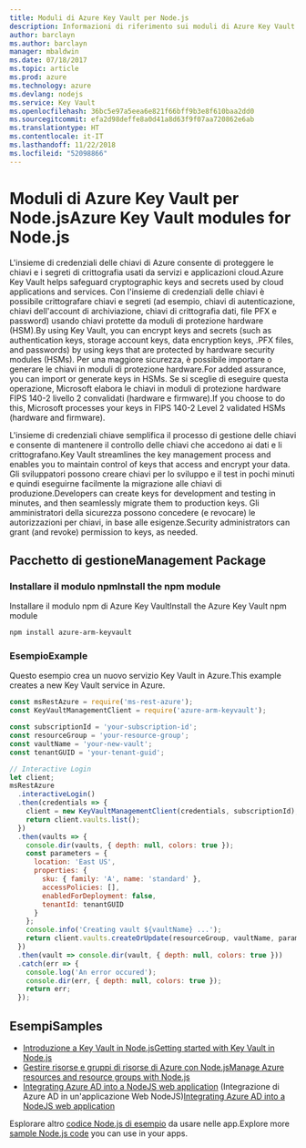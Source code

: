 ```yaml
---
title: Moduli di Azure Key Vault per Node.js
description: Informazioni di riferimento sui moduli di Azure Key Vault per Node.js
author: barclayn
ms.author: barclayn
manager: mbaldwin
ms.date: 07/18/2017
ms.topic: article
ms.prod: azure
ms.technology: azure
ms.devlang: nodejs
ms.service: Key Vault
ms.openlocfilehash: 36bc5e97a5eea6e821f66bff9b3e8f610baa2dd0
ms.sourcegitcommit: efa2d98deffe8a0d41a8d63f9f07aa720862e6ab
ms.translationtype: HT
ms.contentlocale: it-IT
ms.lasthandoff: 11/22/2018
ms.locfileid: "52098866"
---
```

# <a name="azure-key-vault-modules-for-nodejs"></a><span data-ttu-id="65dd0-103">Moduli di Azure Key Vault per Node.js</span><span class="sxs-lookup"><span data-stu-id="65dd0-103">Azure Key Vault modules for Node.js</span></span>

<span data-ttu-id="65dd0-104">L'insieme di credenziali delle chiavi di Azure consente di proteggere le chiavi e i segreti di crittografia usati da servizi e applicazioni cloud.</span><span class="sxs-lookup"><span data-stu-id="65dd0-104">Azure Key Vault helps safeguard cryptographic keys and secrets used by cloud applications and services.</span></span> <span data-ttu-id="65dd0-105">Con l'insieme di credenziali delle chiavi è possibile crittografare chiavi e segreti (ad esempio, chiavi di autenticazione, chiavi dell'account di archiviazione, chiavi di crittografia dati, file PFX e password) usando chiavi protette da moduli di protezione hardware (HSM).</span><span class="sxs-lookup"><span data-stu-id="65dd0-105">By using Key Vault, you can encrypt keys and secrets (such as authentication keys, storage account keys, data encryption keys, .PFX files, and passwords) by using keys that are protected by hardware security modules (HSMs).</span></span> <span data-ttu-id="65dd0-106">Per una maggiore sicurezza, è possibile importare o generare le chiavi in moduli di protezione hardware.</span><span class="sxs-lookup"><span data-stu-id="65dd0-106">For added assurance, you can import or generate keys in HSMs.</span></span> <span data-ttu-id="65dd0-107">Se si sceglie di eseguire questa operazione, Microsoft elabora le chiavi in moduli di protezione hardware FIPS 140-2 livello 2 convalidati (hardware e firmware).</span><span class="sxs-lookup"><span data-stu-id="65dd0-107">If you choose to do this, Microsoft processes your keys in FIPS 140-2 Level 2 validated HSMs (hardware and firmware).</span></span>

<span data-ttu-id="65dd0-108">L'insieme di credenziali chiave semplifica il processo di gestione delle chiavi e consente di mantenere il controllo delle chiavi che accedono ai dati e li crittografano.</span><span class="sxs-lookup"><span data-stu-id="65dd0-108">Key Vault streamlines the key management process and enables you to maintain control of keys that access and encrypt your data.</span></span> <span data-ttu-id="65dd0-109">Gli sviluppatori possono creare chiavi per lo sviluppo e il test in pochi minuti e quindi eseguirne facilmente la migrazione alle chiavi di produzione.</span><span class="sxs-lookup"><span data-stu-id="65dd0-109">Developers can create keys for development and testing in minutes, and then seamlessly migrate them to production keys.</span></span> <span data-ttu-id="65dd0-110">Gli amministratori della sicurezza possono concedere (e revocare) le autorizzazioni per chiavi, in base alle esigenze.</span><span class="sxs-lookup"><span data-stu-id="65dd0-110">Security administrators can grant (and revoke) permission to keys, as needed.</span></span>

## <a name="management-package"></a><span data-ttu-id="65dd0-111">Pacchetto di gestione</span><span class="sxs-lookup"><span data-stu-id="65dd0-111">Management Package</span></span>

### <a name="install-the-npm-module"></a><span data-ttu-id="65dd0-112">Installare il modulo npm</span><span class="sxs-lookup"><span data-stu-id="65dd0-112">Install the npm module</span></span> 

<span data-ttu-id="65dd0-113">Installare il modulo npm di Azure Key Vault</span><span class="sxs-lookup"><span data-stu-id="65dd0-113">Install the Azure Key Vault npm module</span></span>

```bash
npm install azure-arm-keyvault
```

### <a name="example"></a><span data-ttu-id="65dd0-114">Esempio</span><span class="sxs-lookup"><span data-stu-id="65dd0-114">Example</span></span>

<span data-ttu-id="65dd0-115">Questo esempio crea un nuovo servizio Key Vault in Azure.</span><span class="sxs-lookup"><span data-stu-id="65dd0-115">This example creates a new Key Vault service in Azure.</span></span>

```javascript
const msRestAzure = require('ms-rest-azure');
const KeyVaultManagementClient = require('azure-arm-keyvault');

const subscriptionId = 'your-subscription-id';
const resourceGroup = 'your-resource-group';
const vaultName = 'your-new-vault';
const tenantGUID = 'your-tenant-guid';

// Interactive Login
let client;
msRestAzure
  .interactiveLogin()
  .then(credentials => {
    client = new KeyVaultManagementClient(credentials, subscriptionId);
    return client.vaults.list();
  })
  .then(vaults => {
    console.dir(vaults, { depth: null, colors: true });
    const parameters = {
      location: 'East US',
      properties: {
        sku: { family: 'A', name: 'standard' },
        accessPolicies: [],
        enabledForDeployment: false,
        tenantId: tenantGUID
      }
    };
    console.info('Creating vault ${vaultName} ...');
    return client.vaults.createOrUpdate(resourceGroup, vaultName, parameters);
  })
  .then(vault => console.dir(vault, { depth: null, colors: true }))
  .catch(err => {
    console.log('An error occured');
    console.dir(err, { depth: null, colors: true });
    return err;
  });
```

## <a name="samples"></a><span data-ttu-id="65dd0-116">Esempi</span><span class="sxs-lookup"><span data-stu-id="65dd0-116">Samples</span></span>

- [<span data-ttu-id="65dd0-117">Introduzione a Key Vault in Node.js</span><span class="sxs-lookup"><span data-stu-id="65dd0-117">Getting started with Key Vault in Node.js</span></span>](https://azure.microsoft.com/resources/samples/key-vault-node-getting-started/)
- [<span data-ttu-id="65dd0-118">Gestire risorse e gruppi di risorse di Azure con Node.js</span><span class="sxs-lookup"><span data-stu-id="65dd0-118">Manage Azure resources and resource groups with Node.js</span></span>](https://azure.microsoft.com/resources/samples/resource-manager-node-resources-and-groups/) 
- <span data-ttu-id="65dd0-119">[Integrating Azure AD into a NodeJS web application](https://azure.microsoft.com/resources/samples/active-directory-node-webapp-openidconnect/) (Integrazione di Azure AD in un'applicazione Web NodeJS)</span><span class="sxs-lookup"><span data-stu-id="65dd0-119">[Integrating Azure AD into a NodeJS web application](https://azure.microsoft.com/resources/samples/active-directory-node-webapp-openidconnect/)</span></span> 

<span data-ttu-id="65dd0-120">Esplorare altro [codice Node.js di esempio](https://azure.microsoft.com/resources/samples/?platform=nodejs) da usare nelle app.</span><span class="sxs-lookup"><span data-stu-id="65dd0-120">Explore more [sample Node.js code](https://azure.microsoft.com/resources/samples/?platform=nodejs) you can use in your apps.</span></span>
